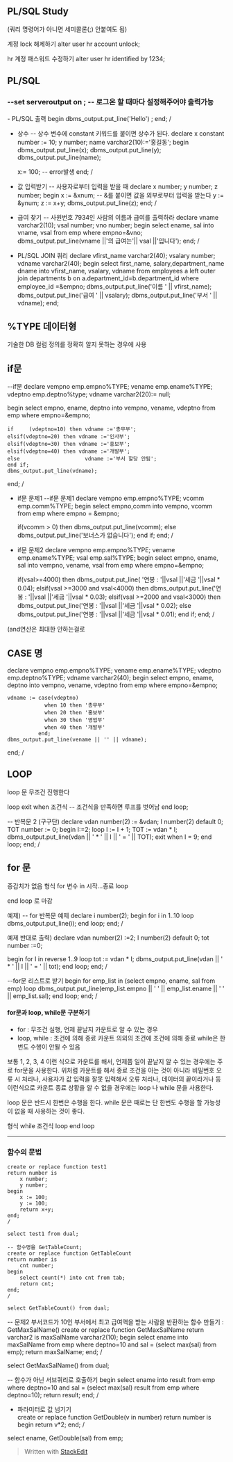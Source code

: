 ##   PL/SQL Study


(쿼리 명령어가 아니면 세미콜론(;) 안붙여도 됨)

계정 lock 해제하기
alter user hr account unlock;

hr 계정 패스워드 수정하기
alter user hr identified by 1234;

## PL/SQL
<h3>--set serveroutput on ; -- 로그온 할 때마다 설정해주어야 출력가능
</h3>
- PL/SQL 출력
begin  
dbms_output.put_line('Hello')
;
end;
/

- 상수
-- 상수 변수에 constant 키워드를 붙이면 상수가 된다.
declare
    x constant number := 10;
    y number;
    name varchar2(10):='홍길동';
begin
    dbms_output.put_line(x);
    dbms_output.put_line(y);
    dbms_output.put_line(name);
    
    x:= 100; -- error발생
end;
/

- 값 입력받기
-- 사용자로부터 입력을 받을 때
declare
    x number;
    y number;
    z number;
begin
    x := &xnum; -- &를 붙이면 값을 외부로부터 입력을 받는다
    y := &ynum;
    z := x+y;
    dbms_output.put_line(z);
end;
/

- 급여 찾기
-- 사원번호 7934인 사람의 이름과 급여를 출력하라
declare
    vname varchar2(10);
    vsal  number;
    vno   number;
begin
    select ename, sal into vname, vsal
    from emp
    where empno=&vno;
    dbms_output.put_line(vname ||'의 급여는'|| vsal ||'입니다');
end;
/

- PL/SQL JOIN 쿼리
declare 
    vfirst_name varchar2(40);
    vsalary number;
    vdname varchar2(40);
begin
    select first_name, salary,department_name dname
    into vfirst_name, vsalary, vdname
    from employees a
    left outer join departments b on a.department_id=b.department_id
    where employee_id =&empno;
    dbms_output.put_line('이름 ' || vfirst_name);
    dbms_output.put_line('급여 ' || vsalary);
    dbms_output.put_line('부서 ' || vdname);
end;

## %TYPE 데이터형
기술한 DB 컬럼 정의를 정확히 알지 못하는 경우에 사용

## if문
--if문
declare
    vempno emp.empno%TYPE;
    vename emp.ename%TYPE;
    vdeptno emp.deptno%type;
    vdname varchar2(20):= null;
    
begin
    select empno, ename, deptno into vempno, vename, vdeptno
    from emp
    where empno=&empno;
    
    if     (vdeptno=10) then vdname :='총무부';
    elsif(vdeptno=20) then vdname :='인사부';
    elsif(vdeptno=30) then vdname :='홍보부';
    elsif(vdeptno=40) then vdname :='개발부';
    else                     vdname :='부서 할당 안됨';
    end if;
    dbms_output.put_line(vdname);
end;
/

- if문 문제1
--if문 문제1
declare
    vempno emp.empno%TYPE;
    vcomm emp.comm%TYPE;
begin
    select empno,comm
    into vempno, vcomm
    from emp
    where empno = &empno;
    
    if(vcomm > 0) then
        dbms_output.put_line(vcomm);
    else
        dbms_output.put_line('보너스가 없습니다');
    end if;
end;
/

- if문 문제2
declare 
    vempno  emp.empno%TYPE; 
    vename  emp.ename%TYPE;
    vsal    emp.sal%TYPE;
begin
    select empno, ename, sal 
    into vempno, vename, vsal
    from emp
    where empno=&empno;
    
    if(vsal>=4000) then dbms_output.put_line( '연봉 : '||vsal ||'세금 '||vsal * 0.04);
    elsif(vsal >=3000 and vsal<4000) then dbms_output.put_line('연봉 : '||vsal ||'세금 '||vsal * 0.03);
    elsif(vsal >=2000 and vsal<3000) then dbms_output.put_line('연봉 : '||vsal ||'세금 '||vsal * 0.02);
    else dbms_output.put_line('연봉 : '||vsal ||'세금 '||vsal * 0.01);
    end if;
end;
/

(and연산은 최대한 안하는걸로

## CASE 명

declare
    vempno emp.empno%TYPE;
    vename emp.ename%TYPE;
    vdeptno emp.deptno%TYPE;
    vdname varchar2(40);
begin
    select empno, ename, deptno
    into vempno, vename, vdeptno
    from emp
    where empno=&empno;
    
    vdname := case(vdeptno)
                when 10 then '총무부'
                when 20 then '홍보부'
                when 30 then '영업부'
                when 40 then '개발부'
              end;
    dbms_output.put_line(vename || '' || vdname);
end;
/

## LOOP 
loop 문	무조건 진행한다

loop
exit when 조건식 -- 조건식을 만족하면 루프를 벗어남
end loop;

-- 반복문 2 (구구단)
declare
    vdan number(2) := &vdan;
    I    number(2) default 0;
    TOT  number := 0;
begin
    I:=2;
    loop
        I := I + 1;
        TOT := vdan * I;
        dbms_output.put_line(vdan || ' * ' || I || ' = ' || TOT);
        exit when I = 9;
    end loop;
end;
/

## for 문
증감치가 없음
형식
for 변수 in 시작...종료 loop

end loop 로 마감

예제)
-- for 반복문 예제
declare
    i number(2);
begin
    for i in 1..10 loop
        dbms_output.put_line(i);
    end loop;
end;
/

예제 반대로 출력)
declare
    vdan    number(2) :=2;
    I       number(2) default 0;
    tot     number :=0;
    
begin
    for I in reverse 1..9 loop
        tot := vdan * I;
        dbms_output.put_line(vdan || ' * ' || I || ' = ' || tot);
    end loop;
end;
/

--for문 리스트로 받기
begin
    for emp_list in (select empno, ename, sal from emp) loop
        dbms_output.put_line(emp_list.empno || ' ' || emp_list.ename || ' ' || emp_list.sal);
    end loop;
end;
/


#### for문과 loop, while문 구분하기

- for : 무조건 실행, 언제 끝날지 카운트로 알 수 있는 경우
- loop, while  : 조건에 의해 종료
카운트 의외의 조건에 조건에 의해 종료 while은 한 번도 수행이 안될 수 있음



보통 1, 2, 3, 4 이런 식으로 카운트를 해서, 언제쯤 일이 끝날지 알 수 있는 경우에는 주로 for문을 사용한다. 위처럼 카운트를 해서 종료 조건을 아는 것이 아니라 비밀번호 오류 시 처리나, 사용자가 값 입력을 잘못 입력해서 오류 처리나, 데이터의 끝이라거나 등 이런식으로 카운트 종료 상황을 알 수 없을 경우에는 loop 나 while 문을 사용한다.

loop 문은 반드시 한번은 수행을 한다. while 문은 때로는 단 한번도 수행을 할 가능성이 없을 때 사용하는 것이 좋다.

형식
while 조건식 loop 
end loop

<hr>

### 함수의 문법
```
create or replace function test1
return number is
    x number;
    y number;
begin
    x := 100;
    y := 100;
    return x+y;
end;
/

select test1 from dual;
```

```
-- 함수명을 GetTableCount;
create or replace function GetTableCount
return number is
    cnt number;
begin
    select count(*) into cnt from tab;
    return cnt;
end;
/

select GetTableCount() from dual;
```
-- 문제2 부서코드가 10인 부서에서 최고 급여액을 받는 사람을 반환하는 함수 만들기 : GetMaxSalName()
create or replace function GetMaxSalName
return varchar2 
is
    maxSalName varchar2(10);
begin
    select ename 
    into maxSalName
    from emp
    where deptno=10 and sal = (select max(sal) from emp);
    return maxSalName;
end;
/

select GetMaxSalName() from dual;

-- 함수가 아닌 서브쿼리로 호출하기
begin
    select ename
    into result
    from emp where deptno=10 and sal = (select max(sal) result from emp where deptno=10);
    return result;
end;
/


- 파라미터로 값 넘기기  
create or replace function GetDouble(v in number)
return number
is
begin
    return v*2;
end;
/

select ename, GetDouble(sal) from emp;


> Written with [StackEdit](https://stackedit.io/)  
